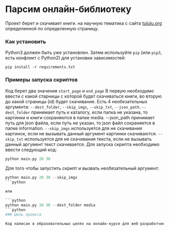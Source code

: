 # Парсим онлайн-библиотеку

Проект берет и скачивает книги. на научную тематика с сайта [tululu.org](https://tululu.org/l55/) определенной по определенную страницу.

### Как установить

Python3 должен быть уже установлен. 
Затем используйте `pip` (или `pip3`, есть конфликт с Python2) для установки зависимостей:
```
pip install -r requirements.txt
```

### Примеры запуска скриптов
Код берет два значения `start_page` и `end_page` В первую необходимо ввести с какой старницы с которой будет скачиваться книги, во вторую до какой страницы (id) будет скачивание. Есть 4 необезательных аргумента: `--dest_folder`, `--skip_imgs`, `--skip_txt`, `--json_path`. `--dest_folder` принимает путь к каталогу, если папка не указана, то картинки и книги сохраняются в папке media. --json_path принимает путь для json файла, если путь не указан, то json файл сохраняется в папке information. `--skip_imgs` используется для не скачивания картинок, если не вызывать данный аргумент картинки скачиваются. `--skip_txt` используется для не скачивания текста, если не вызывать данный аргумент текст скачивается.
Для запуска скрипта необходимо ввести следующий код:
```python
python main.py 20 30
```

Для того чтобы запустить скрипт и вызвать необязательный аргумент:
```python
python main.py 20 30 --skip_imgs
```python

или

```python
python main.py 20 30 --dest_folder media
```python
### Цель проекта

Код написан в образовательных целях на онлайн-курсе для веб-разработчиков [dvmn.org](https://dvmn.org/).
